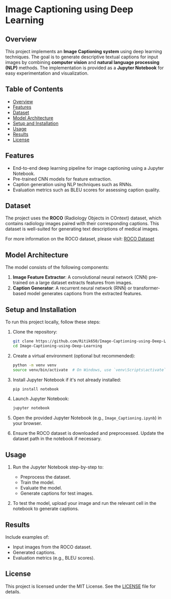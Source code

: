 # Image Captioning using Deep Learning

## Overview

This project implements an **Image Captioning system** using deep learning techniques. The goal is to generate descriptive textual captions for input images by combining **computer vision** and **natural language processing (NLP)** methods. The implementation is provided as a **Jupyter Notebook** for easy experimentation and visualization.

## Table of Contents

- [Overview](#overview)
- [Features](#features)
- [Dataset](#dataset)
- [Model Architecture](#model-architecture)
- [Setup and Installation](#setup-and-installation)
- [Usage](#usage)
- [Results](#results)
- [License](#license)

## Features

- End-to-end deep learning pipeline for image captioning using a Jupyter Notebook.
- Pre-trained CNN models for feature extraction.
- Caption generation using NLP techniques such as RNNs.
- Evaluation metrics such as BLEU scores for assessing caption quality.

## Dataset

The project uses the **ROCO** (Radiology Objects in COntext) dataset, which contains radiology images paired with their corresponding captions. This dataset is well-suited for generating text descriptions of medical images.

For more information on the ROCO dataset, please visit: [ROCO Dataset](https://github.com/roco-dataset)

## Model Architecture

The model consists of the following components:

1. **Image Feature Extractor**: A convolutional neural network (CNN) pre-trained on a large dataset extracts features from images.
2. **Caption Generator**: A recurrent neural network (RNN) or transformer-based model generates captions from the extracted features.

## Setup and Installation

To run this project locally, follow these steps:

1. Clone the repository:

   ```bash
   git clone https://github.com/Ritik650/Image-Captioning-using-Deep-Learning.git
   cd Image-Captioning-using-Deep-Learning
   ```

2. Create a virtual environment (optional but recommended):

   ```bash
   python -m venv venv
   source venv/bin/activate  # On Windows, use `venv\Scripts\activate`
   ```

3. Install Jupyter Notebook if it's not already installed:

   ```bash
   pip install notebook
   ```

4. Launch Jupyter Notebook:

   ```bash
   jupyter notebook
   ```

5. Open the provided Jupyter Notebook (e.g., `Image_Captioning.ipynb`) in your browser.
   
6. Ensure the ROCO dataset is downloaded and preprocessed. Update the dataset path in the notebook if necessary.

## Usage

1. Run the Jupyter Notebook step-by-step to:

   - Preprocess the dataset.
   - Train the model.
   - Evaluate the model.
   - Generate captions for test images.

2. To test the model, upload your image and run the relevant cell in the notebook to generate captions.

## Results

Include examples of:

- Input images from the ROCO dataset.
- Generated captions.
- Evaluation metrics (e.g., BLEU scores).


## License

This project is licensed under the MIT License. See the [LICENSE](LICENSE) file for details.

